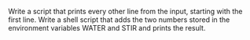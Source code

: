 Write a script that prints every other line from the input, starting with the first line.
Write a shell script that adds the two numbers stored in the environment variables WATER and STIR and prints the result.
